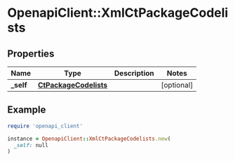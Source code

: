 # OpenapiClient::XmlCtPackageCodelists

## Properties

| Name | Type | Description | Notes |
| ---- | ---- | ----------- | ----- |
| **_self** | [**CtPackageCodelists**](CtPackageCodelists.md) |  | [optional] |

## Example

```ruby
require 'openapi_client'

instance = OpenapiClient::XmlCtPackageCodelists.new(
  _self: null
)
```

